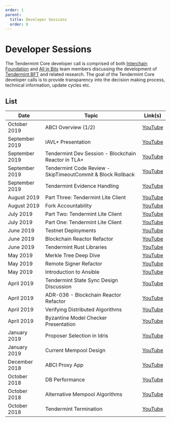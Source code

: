 ```yaml
---
order: 1
parent:
  title: Developer Sessions
  order: 8
---
```

# Developer Sessions

The Tendermint Core developer call is comprised of both [Interchain
Foundation](http://interchain.io/) and [All in Bits](https://tendermint.com/)
team members discussing the development of [Tendermint
BFT](https://github.com/tendermint/tendermint) and related research. The goal
of the Tendermint Core developer calls is to provide transparency into the
decision making process, technical information, update cycles etc.

## List

| Date           | Topic                                                       | Link(s)                                                                                                      |
| -------------- | ----------------------------------------------------------- | ------------------------------------------------------------------------------------------------------------ |
| October 2019   | ABCI Overview (1/2)                                         | [YouTube](https://www.youtube.com/watch?v=I3OnA8yCHl4&list=PLdQIb0qr3pnBbG5ZG-0gr3zM86_s8Rpqv)               |
| September 2019 | IAVL+ Presentation                                          | [YouTube](https://www.youtube.com/watch?v=e5wwBaCTc9Y&list=PLdQIb0qr3pnBbG5ZG-0gr3zM86_s8Rpqv&index=2)       |
| September 2019 | Tendermint Dev Session - Blockchain Reactor in TLA+         | [YouTube](https://www.youtube.com/watch?v=q0e0pEQ5aiY&list=PLdQIb0qr3pnBbG5ZG-0gr3zM86_s8Rpqv&index=3)       |
| September 2019 | Tendermint Code Review - SkipTimeoutCommit & Block Rollback | [YouTube](https://www.youtube.com/watch?v=MCo_oH7rys8&list=PLdQIb0qr3pnBbG5ZG-0gr3zM86_s8Rpqv&index=4)       |
| September 2019 | Tendermint Evidence Handling                                | [YouTube](https://www.youtube.com/watch?v=-4H3_DVlYRk&list=PLdQIb0qr3pnBbG5ZG-0gr3zM86_s8Rpqv&index=5)       |
| August 2019    | Part Three: Tendermint Lite Client                          | [YouTube](https://www.youtube.com/watch?v=whyL6UrKe7I&list=PLdQIb0qr3pnBbG5ZG-0gr3zM86_s8Rpqv&index=5)       |
| August 2019    | Fork Accountability                                         | [YouTube](https://www.youtube.com/watch?v=Jph-4PGtdPo&list=PLdQIb0qr3pnBbG5ZG-0gr3zM86_s8Rpqv&index=4)       |
| July 2019      | Part Two: Tendermint Lite Client                            | [YouTube](https://www.youtube.com/watch?v=gTjG7jNNdKQ&list=PLdQIb0qr3pnBbG5ZG-0gr3zM86_s8Rpqv&index=6)       |
| July 2019      | Part One: Tendermint Lite Client                            | [YouTube](https://www.youtube.com/watch?v=C6fH_sgPJzA&list=PLdQIb0qr3pnBbG5ZG-0gr3zM86_s8Rpqv&index=7)       |
| June 2019      | Testnet Deployments                                         | [YouTube](https://www.youtube.com/watch?v=gYA6no7tRlM&list=PLdQIb0qr3pnBbG5ZG-0gr3zM86_s8Rpqv&index=10)      |
| June 2019      | Blockchain Reactor Refactor                                 | [YouTube](https://www.youtube.com/watch?v=JLBGH8yxABk&list=PLdQIb0qr3pnBbG5ZG-0gr3zM86_s8Rpqv&index=11)      |
| June 2019      | Tendermint Rust Libraries                                   | [YouTube](https://www.youtube.com/watch?v=-WXKdyoGHwA&list=PLdQIb0qr3pnBbG5ZG-0gr3zM86_s8Rpqv&index=9)       |
| May 2019       | Merkle Tree Deep Dive                                       | [YouTube](https://www.youtube.com/watch?v=L3bt2Uw8ICg&list=PLdQIb0qr3pnBbG5ZG-0gr3zM86_s8Rpqv&index=8)       |
| May 2019       | Remote Signer Refactor                                      | [YouTube](https://www.youtube.com/watch?v=eUyXXEEuBzQ&list=PLdQIb0qr3pnBbG5ZG-0gr3zM86_s8Rpqv&index=12)      |
| May 2019       | Introduction to Ansible                                     | [YouTube](https://www.youtube.com/watch?v=72clQLjzPg4&list=PLdQIb0qr3pnBbG5ZG-0gr3zM86_s8Rpqv&index=14&t=0s) |
| April 2019     | Tendermint State Sync Design Discussion                     | [YouTube](https://www.youtube.com/watch?v=4k23j2QHwrM&list=PLdQIb0qr3pnBbG5ZG-0gr3zM86_s8Rpqv&index=11)      |
| April 2019     | ADR-036 - Blockchain Reactor Refactor                       | [YouTube](https://www.youtube.com/watch?v=TW2xC1LwEkE&list=PLdQIb0qr3pnBbG5ZG-0gr3zM86_s8Rpqv&index=10)      |
| April 2019     | Verifying Distributed Algorithms                            | [YouTube](https://www.youtube.com/watch?v=tMd4lgPVBxE&list=PLdQIb0qr3pnBbG5ZG-0gr3zM86_s8Rpqv&index=9)       |
| April 2019     | Byzantine Model Checker Presentation                        | [YouTube](https://www.youtube.com/watch?v=rdXl4VCQyow&list=PLdQIb0qr3pnBbG5ZG-0gr3zM86_s8Rpqv&index=8)       |
| January 2019   | Proposer Selection in Idris                                 | [YouTube](https://www.youtube.com/watch?v=hWZdc9c1aH8&list=PLdQIb0qr3pnBbG5ZG-0gr3zM86_s8Rpqv&index=7)       |
| January 2019   | Current Mempool Design                                      | [YouTube](https://www.youtube.com/watch?v=--iGIYYiLu4&list=PLdQIb0qr3pnBbG5ZG-0gr3zM86_s8Rpqv&index=6)       |
| December 2018  | ABCI Proxy App                                              | [YouTube](https://www.youtube.com/watch?v=s6sQ2HOVHdo&list=PLdQIb0qr3pnBbG5ZG-0gr3zM86_s8Rpqv&index=5)       |
| October 2018   | DB Performance                                              | [YouTube](https://www.youtube.com/watch?v=jVSNHi4l0fQ&list=PLdQIb0qr3pnBbG5ZG-0gr3zM86_s8Rpqv&index=4)       |
| October 2018   | Alternative Mempool Algorithms                              | [YouTube](https://www.youtube.com/watch?v=XxH5ZtM4vMM&list=PLdQIb0qr3pnBbG5ZG-0gr3zM86_s8Rpqv&index=2)       |
| October 2018   | Tendermint Termination                                      | [YouTube](https://www.youtube.com/watch?v=YBZjecfjeIk&list=PLdQIb0qr3pnBbG5ZG-0gr3zM86_s8Rpqv)               |
